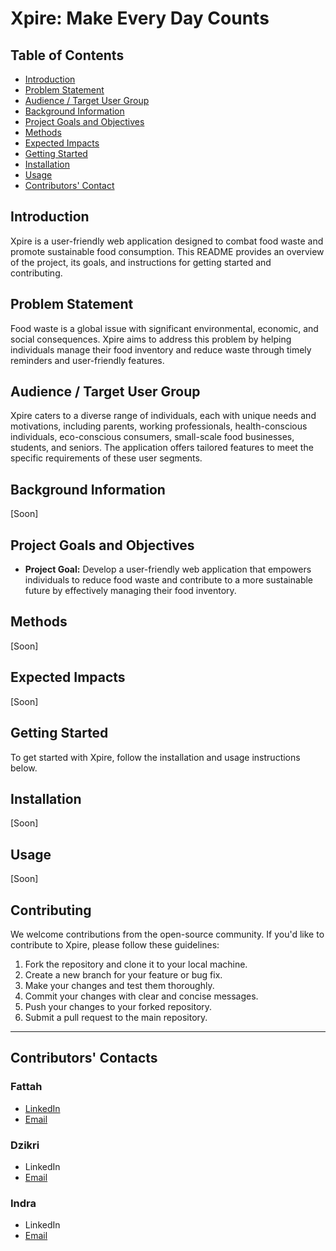 # Xpire: Make Every Day Counts

## Table of Contents
- [Introduction](#introduction)
- [Problem Statement](#problem-statement)
- [Audience / Target User Group](#audience--target-user-group)
- [Background Information](#background-information)
- [Project Goals and Objectives](#project-goals-and-objectives)
- [Methods](#methods)
- [Expected Impacts](#expected-impacts)
- [Getting Started](#getting-started)
- [Installation](#installation)
- [Usage](#usage)
- [Contributors' Contact](#contributors-contacts)

## Introduction

Xpire is a user-friendly web application designed to combat food waste and promote sustainable food consumption. This README provides an overview of the project, its goals, and instructions for getting started and contributing.

## Problem Statement

Food waste is a global issue with significant environmental, economic, and social consequences. Xpire aims to address this problem by helping individuals manage their food inventory and reduce waste through timely reminders and user-friendly features.

## Audience / Target User Group

Xpire caters to a diverse range of individuals, each with unique needs and motivations, including parents, working professionals, health-conscious individuals, eco-conscious consumers, small-scale food businesses, students, and seniors. The application offers tailored features to meet the specific requirements of these user segments.

## Background Information

[Soon]

## Project Goals and Objectives

- **Project Goal:** Develop a user-friendly web application that empowers individuals to reduce food waste and contribute to a more sustainable future by effectively managing their food inventory.

## Methods

[Soon]

## Expected Impacts

[Soon]

## Getting Started

To get started with Xpire, follow the installation and usage instructions below.

## Installation

[Soon]

## Usage

[Soon]

## Contributing

We welcome contributions from the open-source community. If you'd like to contribute to Xpire, please follow these guidelines:

1. Fork the repository and clone it to your local machine.
2. Create a new branch for your feature or bug fix.
3. Make your changes and test them thoroughly.
4. Commit your changes with clear and concise messages.
5. Push your changes to your forked repository.
6. Submit a pull request to the main repository.

---

## Contributors' Contacts

### Fattah
*   [LinkedIn](https://www.linkedin.com/in/muhammad24fattah/)
*   [Email](fattahmuhammad666@gmail.com)
### Dzikri
*   LinkedIn
*   [Email](dzkri.ardfi@gmail.com)
### Indra
*   LinkedIn
*   [Email](indraakmal08@gmail.com) 
